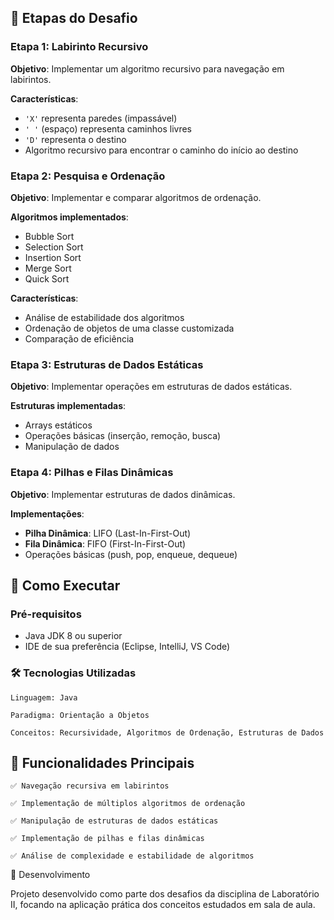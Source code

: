 
## 🎯 Etapas do Desafio

### Etapa 1: Labirinto Recursivo
**Objetivo**: Implementar um algoritmo recursivo para navegação em labirintos.

**Características**:
- `'X'` representa paredes (impassável)
- `' '` (espaço) representa caminhos livres
- `'D'` representa o destino
- Algoritmo recursivo para encontrar o caminho do início ao destino

### Etapa 2: Pesquisa e Ordenação
**Objetivo**: Implementar e comparar algoritmos de ordenação.

**Algoritmos implementados**:
- Bubble Sort
- Selection Sort
- Insertion Sort
- Merge Sort
- Quick Sort

**Características**:
- Análise de estabilidade dos algoritmos
- Ordenação de objetos de uma classe customizada
- Comparação de eficiência

### Etapa 3: Estruturas de Dados Estáticas
**Objetivo**: Implementar operações em estruturas de dados estáticas.

**Estruturas implementadas**:
- Arrays estáticos
- Operações básicas (inserção, remoção, busca)
- Manipulação de dados

### Etapa 4: Pilhas e Filas Dinâmicas
**Objetivo**: Implementar estruturas de dados dinâmicas.

**Implementações**:
- **Pilha Dinâmica**: LIFO (Last-In-First-Out)
- **Fila Dinâmica**: FIFO (First-In-First-Out)
- Operações básicas (push, pop, enqueue, dequeue)

## 🚀 Como Executar

### Pré-requisitos
- Java JDK 8 ou superior
- IDE de sua preferência (Eclipse, IntelliJ, VS Code)

### 🛠️ Tecnologias Utilizadas

    Linguagem: Java

    Paradigma: Orientação a Objetos

    Conceitos: Recursividade, Algoritmos de Ordenação, Estruturas de Dados

## 📝 Funcionalidades Principais

    ✅ Navegação recursiva em labirintos

    ✅ Implementação de múltiplos algoritmos de ordenação

    ✅ Manipulação de estruturas de dados estáticas

    ✅ Implementação de pilhas e filas dinâmicas

    ✅ Análise de complexidade e estabilidade de algoritmos

👥 Desenvolvimento

Projeto desenvolvido como parte dos desafios da disciplina de Laboratório II, focando na aplicação prática dos conceitos estudados em sala de aula.
